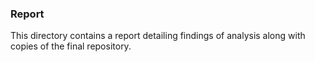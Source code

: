 ### Report

This directory contains a report detailing findings of analysis along with copies of the final repository.
